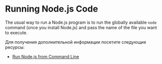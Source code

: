 # Running Node.js Code

The usual way to run a Node.js program is to run the globally available `node` command (once you install Node.js) and pass the name of the file you want to execute.

Для получения дополнительной информации посетите следующие ресурсы:

- [Run Node.js from Command Line](https://nodejs.dev/en/learn/run-nodejs-scripts-from-the-command-line/)
